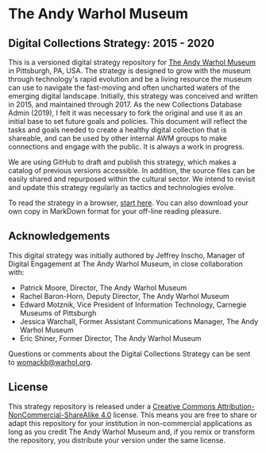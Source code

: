 # The Andy Warhol Museum

## Digital Collections Strategy: 2015 - 2020

This is a versioned digital strategy repository for [The Andy Warhol Museum](http://www.warhol.org) in Pittsburgh, PA, USA. The strategy is designed to grow with the museum through technology's rapid evolution and be a living resource the museum can use to navigate the fast-moving and often uncharted waters of the emerging digital landscape. Initially, this strategy was conceived and written in 2015, and maintained through 2017. As the new Collections Database Admin (2019), I felt it was necessary to fork the original and use it as an initial base to set future goals and policies. This document will reflect the tasks and goals needed to create a healthy digital collection that is shareable, and can be used by other internal AWM groups to make connections and engage with the public. It is always a work in progress.

We are using GitHub to draft and publish this strategy, which makes a catalog of previous versions accessible. In addition, the source files can be easily shared and repurposed within the cultural sector. We intend to revisit and update this strategy regularly as tactics and technologies evolve.

To read the strategy in a browser, [start here](index.md). You can also download your own copy in MarkDown format for your off-line reading pleasure.

## Acknowledgements

This digital strategy was initially authored by Jeffrey Inscho, Manager of Digital Engagement at The Andy Warhol Museum, in close collaboration with:

* Patrick Moore, Director, The Andy Warhol Museum
* Rachel Baron-Horn, Deputy Director, The Andy Warhol Museum
* Edward Motznik, Vice President of Information Technology, Carnegie Museums of Pittsburgh
* Jessica Warchall, Former Assistant Communications Manager, The Andy Warhol Museum
* Eric Shiner, Former Director, The Andy Warhol Museum

Questions or comments about the Digital Collections Strategy can be sent to [womackb@warhol.org](mailto:womackb@warhol.org).

## License

This strategy repository is released under a [Creative Commons Attribution-NonCommercial-ShareAlike 4.0](LICENSE.txt) license. This means you are free to share or adapt this repository for your institution in non-commercial applications as long as you credit The Andy Warhol Museum and, if you remix or transform the repository, you distribute your version under the same license.
